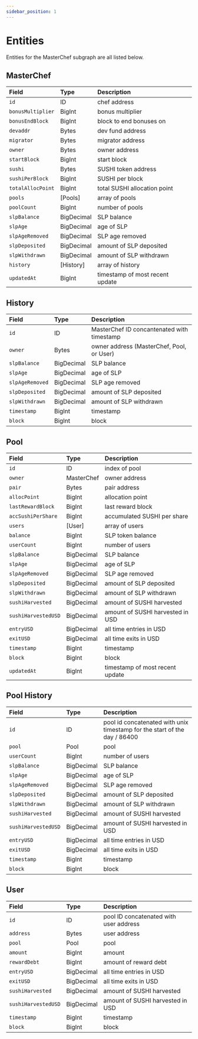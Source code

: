 ```yaml
---
sidebar_position: 1
---
```


# Entities

Entities for the MasterChef subgraph are all listed below.

## MasterChef

| Field             | Type       | Description                     |
| :---------------- | :--------- | :------------------------------ |
| `id`              | ID         | chef address                    |
| `bonusMultiplier` | BigInt     | bonus multiplier                |
| `bonusEndBlock`   | BigInt     | block to end bonuses on         |
| `devaddr`         | Bytes      | dev fund address                |
| `migrator`        | Bytes      | migrator address                |
| `owner`           | Bytes      | owner address                   |
| `startBlock`      | BigInt     | start block                     |
| `sushi`           | Bytes      | SUSHI token address             |
| `sushiPerBlock`   | BigInt     | SUSHI per block                 |
| `totalAllocPoint` | BigInt     | total SUSHI allocation point    |
| `pools`           | [Pools]    | array of pools                  |
| `poolCount`       | BigInt     | number of pools                 |
| `slpBalance`      | BigDecimal | SLP balance                     |
| `slpAge`          | BigDecimal | age of SLP                      |
| `slpAgeRemoved`   | BigDecimal | SLP age removed                 |
| `slpDeposited`    | BigDecimal | amount of SLP deposited         |
| `slpWithdrawn`    | BigDecimal | amount of SLP withdrawn         |
| `history`         | [History]  | array of history                |
| `updatedAt`       | BigInt     | timestamp of most recent update |

## History

| Field           | Type       | Description                                |
| :-------------- | :--------- | :----------------------------------------- |
| `id`            | ID         | MasterChef ID concantenated with timestamp |
| `owner`         | Bytes      | owner address (MasterChef, Pool, or User)  |
| `slpBalance`    | BigDecimal | SLP balance                                |
| `slpAge`        | BigDecimal | age of SLP                                 |
| `slpAgeRemoved` | BigDecimal | SLP age removed                            |
| `slpDeposited`  | BigDecimal | amount of SLP deposited                    |
| `slpWithdrawn`  | BigDecimal | amount of SLP withdrawn                    |
| `timestamp`     | BigInt     | timestamp                                  |
| `block`         | BigInt     | block                                      |

## Pool

| Field               | Type       | Description                      |
| :------------------ | :--------- | :------------------------------- |
| `id`                | ID         | index of pool                    |
| `owner`             | MasterChef | owner address                    |
| `pair`              | Bytes      | pair address                     |
| `allocPoint`        | BigInt     | allocation point                 |
| `lastRewardBlock`   | BigInt     | last reward block                |
| `accSushiPerShare`  | BigInt     | accumulated SUSHI per share      |
| `users`             | [User]     | array of users                   |
| `balance`           | BigInt     | SLP token balance                |
| `userCount`         | BigInt     | number of users                  |
| `slpBalance`        | BigDecimal | SLP balance                      |
| `slpAge`            | BigDecimal | age of SLP                       |
| `slpAgeRemoved`     | BigDecimal | SLP age removed                  |
| `slpDeposited`      | BigDecimal | amount of SLP deposited          |
| `slpWithdrawn`      | BigDecimal | amount of SLP withdrawn          |
| `sushiHarvested`    | BigDecimal | amount of SUSHI harvested        |
| `sushiHarvestedUSD` | BigDecimal | amount of SUSHI harvested in USD |
| `entryUSD`          | BigDecimal | all time entries in USD          |
| `exitUSD`           | BigDecimal | all time exits in USD            |
| `timestamp`         | BigInt     | timestamp                        |
| `block`             | BigInt     | block                            |
| `updatedAt`         | BigInt     | timestamp of most recent update  |

## Pool History

| Field               | Type       | Description                                                               |
| :------------------ | :--------- | :------------------------------------------------------------------------ |
| `id`                | ID         | pool id concatenated with unix timestamp for the start of the day / 86400 |
| `pool`              | Pool       | pool                                                                      |
| `userCount`         | BigInt     | number of users                                                           |
| `slpBalance`        | BigDecimal | SLP balance                                                               |
| `slpAge`            | BigDecimal | age of SLP                                                                |
| `slpAgeRemoved`     | BigDecimal | SLP age removed                                                           |
| `slpDeposited`      | BigDecimal | amount of SLP deposited                                                   |
| `slpWithdrawn`      | BigDecimal | amount of SLP withdrawn                                                   |
| `sushiHarvested`    | BigDecimal | amount of SUSHI harvested                                                 |
| `sushiHarvestedUSD` | BigDecimal | amount of SUSHI harvested in USD                                          |
| `entryUSD`          | BigDecimal | all time entries in USD                                                   |
| `exitUSD`           | BigDecimal | all time exits in USD                                                     |
| `timestamp`         | BigInt     | timestamp                                                                 |
| `block`             | BigInt     | block                                                                     |

## User

| Field               | Type       | Description                            |
| :------------------ | :--------- | :------------------------------------- |
| `id`                | ID         | pool ID concatenated with user address |
| `address`           | Bytes      | user address                           |
| `pool`              | Pool       | pool                                   |
| `amount`            | BigInt     | amount                                 |
| `rewardDebt`        | BigInt     | amount of reward debt                  |
| `entryUSD`          | BigDecimal | all time entries in USD                |
| `exitUSD`           | BigDecimal | all time exits in USD                  |
| `sushiHarvested`    | BigDecimal | amount of SUSHI harvested              |
| `sushiHarvestedUSD` | BigDecimal | amount of SUSHI harvested in USD       |
| `timestamp`         | BigInt     | timestamp                              |
| `block`             | BigInt     | block                                  |

